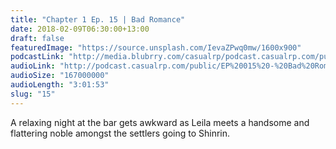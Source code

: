 ```yaml
---
title: "Chapter 1 Ep. 15 | Bad Romance"
date: 2018-02-09T06:30:00+13:00
draft: false
featuredImage: "https://source.unsplash.com/IevaZPwq0mw/1600x900"
podcastLink: "http://media.blubrry.com/casualrp/podcast.casualrp.com/public/EP%20015%20-%20Bad%20Romance.mp3"
audioLink: "http://podcast.casualrp.com/public/EP%20015%20-%20Bad%20Romance.mp3"
audioSize: "167000000"
audioLength: "3:01:53"
slug: "15"
---
```


A relaxing night at the bar gets awkward as Leila meets a handsome and flattering noble amongst the settlers going to Shinrin.
